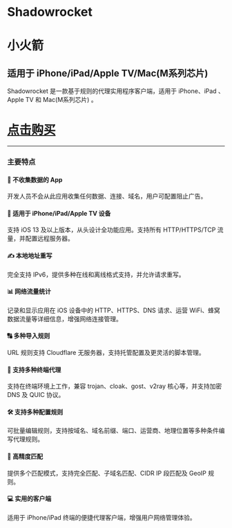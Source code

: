 # Shadowrocket
# 小火箭

## 适用于 iPhone/iPad/Apple TV/Mac(M系列芯片)  

Shadowrocket 是一款基于规则的代理实用程序客户端，适用于 iPhone、iPad 、Apple TV 和 Mac(M系列芯片)  。

# [点击购买](https://fengguokeji.web.app/)

---

### 主要特点

#### 🚀 不收集数据的 App
开发人员不会从此应用收集任何数据、连接、域名，用户可配置阻止广告。

#### 📱 适用于 iPhone/iPad/Apple TV 设备
支持 iOS 13 及以上版本，从头设计全功能应用。支持所有 HTTP/HTTPS/TCP 流量，并配置远程服务器。

#### ✍️ 本地地址重写
完全支持 IPv6，提供多种在线和离线格式支持，并允许请求重写。

#### 📊 网络流量统计
记录和显示应用在 iOS 设备中的 HTTP、HTTPS、DNS 请求、运营 WiFi、蜂窝数据流量等详细信息，增强网络连接管理。

#### 🔠 多种导入规则
URL 规则支持 Cloudflare 无服务器，支持托管配置及更灵活的脚本管理。

#### 🔗 支持多种终端代理
支持在终端环境上工作，兼容 trojan、cloak、gost、v2ray 核心等，并支持加密 DNS 及 QUIC 协议。

#### 🛠️ 支持多种配置规则
可批量编辑规则，支持按域名、域名前缀、端口、运营商、地理位置等多种条件编写代理规则。

#### 🎯 高精度匹配
提供多个匹配模式，支持完全匹配、子域名匹配、CIDR IP 段匹配及 GeoIP 规则。

#### 💻 实用的客户端
适用于 iPhone/iPad 终端的便捷代理客户端，增强用户网络管理体验。
